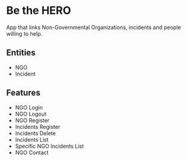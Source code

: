 # Be the HERO
App that links Non-Governmental Organizations, incidents and people willing to help. 
## Entities
 - NGO
 - Incident
## Features
 - NGO Login
 - NGO Logout
 - NGO Register
 - Incidents Register
 - Incidents Delete
 - Incidents List
 - Specific NGO Incidents List
 - NGO Contact
